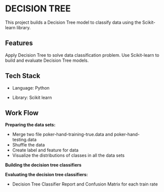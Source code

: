 # DECISION TREE

This project builds a Decision Tree model to classify data using the Scikit-learn library.


## Features

Apply Decision Tree to solve data classification problem.
Use Scikit-learn to build and evaluate Decision Tree models.

## Tech Stack

- Language: Python

- Library: Scikit learn
 

## Work Flow

**Preparing the data sets:**
 - Merge two file poker-hand-training-true.data and poker-hand-testing.data
 - Shuffle the data
 - Create label and feature for data
 - Visualize the distributions of classes in all the data sets

**Building the decision tree classifiers**

**Evaluating the decision tree classifiers:**
 - Decision Tree Classifier Report and Confusion Matrix for each train rate
